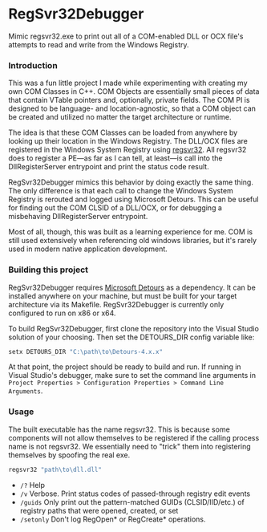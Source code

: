 # RegSvr32Debugger

Mimic regsvr32.exe to print out all of a COM-enabled DLL or OCX file's attempts to read and write from the Windows Registry.

### Introduction

This was a fun little project I made while experimenting with creating my own COM Classes in C++. COM Objects are essentially small pieces of data that contain VTable pointers and, optionally, private fields. The COM PI is designed to be language- and location-agnostic, so that a COM object can be created and utilized no matter the target architecture or runtime. 

The idea is that these COM Classes can be loaded from anywhere by looking up their location in the Windows Registry. The DLL/OCX files are registered in the Windows System Registry using [regsvr32](https://learn.microsoft.com/en-us/windows-server/administration/windows-commands/regsvr32). All regsvr32 does to register a PE—as far as I can tell, at least—is call into the DllRegisterServer entrypoint and print the status code result.

RegSvr32Debugger mimics this behavior by doing exactly the same thing. The only difference is that each call to change the Windows System Registry is rerouted and logged using Microsoft Detours. This can be useful for finding out the COM CLSID of a DLL/OCX, or for debugging a misbehaving DllRegisterServer entrypoint.

Most of all, though, this was built as a learning experience for me. COM is still used extensively when referencing old windows libraries, but it's rarely used in modern native application development.

### Building this project

RegSvr32Debugger requires [Microsoft Detours](https://github.com/microsoft/Detours) as a dependency. It can be installed anywhere on your machine, but must be built for your target architecture via its Makefile. RegSvr32Debugger is currently only configured to run on x86 or x64.

To build RegSvr32Debugger, first clone the repository into the Visual Studio solution of your choosing. Then set the DETOURS_DIR config variable like:

```sh 
setx DETOURS_DIR "C:\path\to\Detours-4.x.x"
```

At that point, the project should be ready to build and run. If running in Visual Studio's debugger, make sure to set the command line arguments in `Project Properties > Configuration Properties > Command Line Arguments`.

### Usage

The built executable has the name regsvr32. This is because some components will not allow themselves to be registered if the calling process name is not regsvr32. We essentially need to "trick" them into registering themselves by spoofing the real exe.

```sh 
regsvr32 "path\to\dll.dll"
```

- `/?` Help
- `/v` Verbose. Print status codes of passed-through registry edit events
- `/guids` Only print out the pattern-matched GUIDs (CLSID/IID/etc.) of registry paths that were opened, created, or set
- `/setonly` Don't log RegOpen* or RegCreate* operations.

